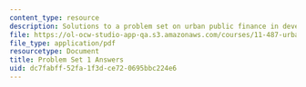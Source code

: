 ```yaml
---
content_type: resource
description: Solutions to a problem set on urban public finance in developing countries.
file: https://ol-ocw-studio-app-qa.s3.amazonaws.com/courses/11-487-urban-public-finance-in-developing-countries-fall-2004/dc7fabff52fa1f3dce720695bbc224e6_ps1_ans.pdf
file_type: application/pdf
resourcetype: Document
title: Problem Set 1 Answers
uid: dc7fabff-52fa-1f3d-ce72-0695bbc224e6
---
```


